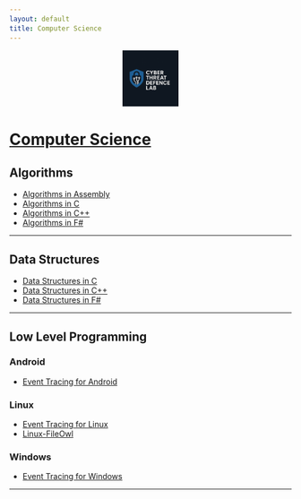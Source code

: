 ```yaml
---
layout: default
title: Computer Science
---
```


<p align="center"><a href="https://cyberthreatdefence.com/">
  <img width="20%" src="./assets/ctdl.jpeg" alt="Cyber Threat Defence Lab">
</a></p>

# [Computer Science](https://en.wikipedia.org/wiki/Computer_science)


## Algorithms
* [Algorithms in Assembly](https://github.com/cybersecurity-dev/algorithms-in-assembly)
* [Algorithms in C](https://github.com/cybersecurity-dev/algorithms-in-c)
* [Algorithms in C++](https://github.com/cybersecurity-dev/algorithms-in-cpp)
* [Algorithms in F#](https://github.com/cybersecurity-dev/algorithms-in-fsharp)

---

## Data Structures 
* [Data Structures in C](https://github.com/cybersecurity-dev/data-structures-in-c)
* [Data Structures in C++](https://github.com/cybersecurity-dev/data-structures-in-cpp)
* [Data Structures in F#](https://github.com/cybersecurity-dev/data-structures-in-fsharp)

---

## Low Level Programming

### Android 
* [Event Tracing for Android](https://github.com/cybersecurity-dev/AET)

### Linux
* [Event Tracing for Linux](https://github.com/cybersecurity-dev/LET)
* [Linux-FileOwl](https://github.com/cybersecurity-dev/Linux-FileOwl)

### Windows
* [Event Tracing for Windows](https://github.com/cybersecurity-dev/WET)

---
